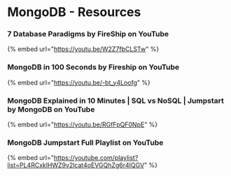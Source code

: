 # MongoDB - Resources

### 7 Database Paradigms by FireShip on YouTube

{% embed url="https://youtu.be/W2Z7fbCLSTw" %}

### MongoDB in 100 Seconds by Fireship on YouTube

{% embed url="https://youtu.be/-bt_y4Loofg" %}

### MongoDB Explained in 10 Minutes | SQL vs NoSQL | Jumpstart by MongoDB on YouTube

{% embed url="https://youtu.be/RGfFpQF0NpE" %}

### MongoDB Jumpstart Full Playlist on YouTube

{% embed url="https://youtube.com/playlist?list=PL4RCxklHWZ9v2lcat4oEVGQhZg6r4IQGV" %}
